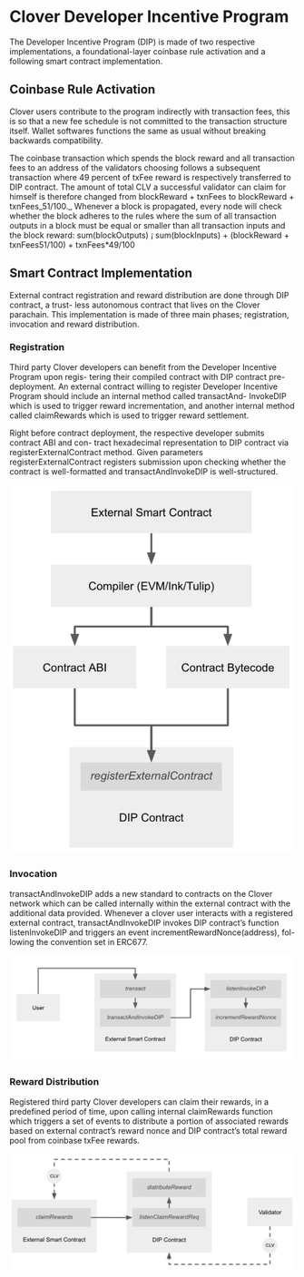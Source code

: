 # Clover Developer Incentive Program

The Developer Incentive Program \(DIP\) is made of two respective implementations, a foundational-layer coinbase rule activation and a following smart contract implementation.

## Coinbase Rule Activation

Clover users contribute to the program indirectly with transaction fees, this is so that a new fee schedule is not committed to the transaction structure itself. Wallet softwares functions the same as usual without breaking backwards compatibility.

The coinbase transaction which spends the block reward and all transaction fees to an address of the validators choosing follows a subsequent transaction where 49 percent of txFee reward is respectively transferred to DIP contract. The amount of total CLV a successful validator can claim for himself is therefore changed from blockReward + txnFees to blockReward + txnFees_51/100._ Whenever a block is propagated, every node will check whether the block adheres to the rules where the sum of all transaction outputs in a block must be equal or smaller than all transaction inputs and the block reward: sum\(blockOutputs\) ¡ sum\(blockInputs\) + \(blockReward + txnFees51/100\) + txnFees\*49/100

## Smart Contract Implementation

External contract registration and reward distribution are done through DIP contract, a trust- less autonomous contract that lives on the Clover parachain. This implementation is made of three main phases; registration, invocation and reward distribution.

### Registration

Third party Clover developers can benefit from the Developer Incentive Program upon regis- tering their compiled contract with DIP contract pre-deployment. An external contract willing to register Developer Incentive Program should include an internal method called transactAnd- InvokeDIP which is used to trigger reward incrementation, and another internal method called claimRewards which is used to trigger reward settlement.

Right before contract deployment, the respective developer submits contract ABI and con- tract hexadecimal representation to DIP contract via registerExternalContract method. Given parameters registerExternalContract registers submission upon checking whether the contract is well-formatted and transactAndInvokeDIP is well-structured.

![New Contract Registration Logic](../.gitbook/assets/image%20%2811%29.png)

### Invocation

transactAndInvokeDIP adds a new standard to contracts on the Clover network which can be called internally within the external contract with the additional data provided. Whenever a clover user interacts with a registered external contract, transactAndInvokeDIP invokes DIP contract’s function listenInvokeDIP and triggers an event incrementRewardNonce\(address\), fol- lowing the convention set in ERC677.

![Invocation Logic](../.gitbook/assets/image%20%2810%29.png)

### Reward Distribution

Registered third party Clover developers can claim their rewards, in a predefined period of time, upon calling internal claimRewards function which triggers a set of events to distribute a portion of associated rewards based on external contract’s reward nonce and DIP contract’s total reward pool from coinbase txFee rewards.

![Reward Distribution Logic](../.gitbook/assets/image%20%2812%29.png)



